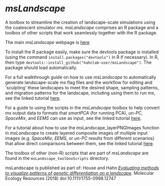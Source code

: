 # *msLandscape*
A toolbox to streamline the creation of landscape-scale simulations using the coalescent simulator *ms*.
*msLandscape* comprises an R package and a toolbox of other scripts that work seamlessly together with the R package.

The main *msLandscape* webpage is <a href="https://geohouse.github.io/">here</a>

To install the R package easily, make sure the devtools package is installed (using the command ```install.packages("devtools")``` in R if necessary). In R, then type ```devtools::install_github("hahnlab-user/msLandscape")```. The package should load automatically.

For a full walkthrough guide on how to use *msLandscape* to automatically generate landscape-scale *ms* flag files and the workflow
for editing and 'sculpting' these landscapes to meet the desired shape, sampling patterns, and migration patterns for the
landscape, including using them to run *ms*, see the linked tutorial <a href="https://geohouse.github.io/msLandscape_plotSculpt_tutorial_062017.html">here</a>. 

For a guide to using the scripts in the *msLandscape* toolbox to help convert *ms* output data to formats that *smartPCA* (for running PCA), *un-PC*, *SpaceMix*, and *EEMS* can use as input, see the linked tutorial <a href="https://geohouse.github.io/msLandscape_dataConversion_tutorial_102217.html">here</a>.

For a tutorial about how to use the msLandscape_layerPNGImages function in *msLandscape* to create layered composite images of multiple input images (e.g. *SpaceMix*, *EEMS*, or *un-PC* results from different scenarios) that allow direct comparisons between them, see the linked tutorial <a href="https://geohouse.github.io/msLandscape_layerPNGImages_tutorial.html">here</a>.

The toolbox of other (non-R) scripts that are part of *msLandscape* are found in the ```msLandscape_toolboxScripts``` directory.

msLandscape is published as part of: House and Hahn <a href="https://doi.org/10.1111/1755-0998.12747">*Evaluating methods to visualize patterns of genetic differentiation on a landscape*</a>. Molecular Ecology Resources (2018) doi:10.1111/1755-0998.12747
